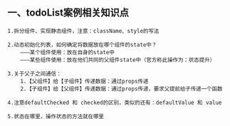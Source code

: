 ## 一、todoList案例相关知识点
    1.拆分组件、实现静态组件，注意：className、style的写法

    2.动态初始化列表，如何确定将数据放在哪个组件的state中？
        ———某个组件使用：放在自身的state中
        ———某些组件使用：放在他们共同的父组件state中（官方称此操作为：状态提升）

    3.关于父子之间通信：
        1.【父组件】给【子组件】传递数据：通过props传递
        2.【子组件】给【父组件】传递数据：通过props传递，要求父提前给子传递一个函数

    4.注意defaultChecked 和 checked的区别，类似的还有：defaultValue 和 value
    
    5.状态在哪里，操作状态的方法就在哪里